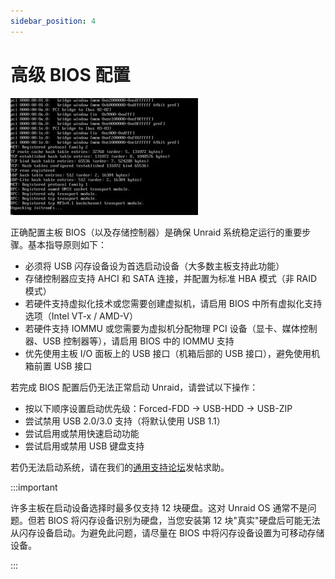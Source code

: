 ```yaml
---
sidebar_position: 4
---
```


# 高级 BIOS 配置

![启动 Unraid OS](../assets/Booting.jpg)

正确配置主板 BIOS（以及存储控制器）是确保 Unraid 系统稳定运行的重要步骤。基本指导原则如下：

* 必须将 USB 闪存设备设为首选启动设备（大多数主板支持此功能）
* 存储控制器应支持 AHCI 和 SATA 连接，并配置为标准 HBA 模式（非 RAID 模式）
* 若硬件支持虚拟化技术或您需要创建虚拟机，请启用 BIOS 中所有虚拟化支持选项（Intel VT-x / AMD-V）
* 若硬件支持 IOMMU 或您需要为虚拟机分配物理 PCI 设备（显卡、媒体控制器、USB 控制器等），请启用 BIOS 中的 IOMMU 支持
* 优先使用主板 I/O 面板上的 USB 接口（机箱后部的 USB 接口），避免使用机箱前置 USB 接口

若完成 BIOS 配置后仍无法正常启动 Unraid，请尝试以下操作：

* 按以下顺序设置启动优先级：Forced-FDD → USB-HDD → USB-ZIP
* 尝试禁用 USB 2.0/3.0 支持（将默认使用 USB 1.1）
* 尝试启用或禁用快速启动功能
* 尝试启用或禁用 USB 键盘支持

若仍无法启动系统，请在我们的[通用支持论坛](https://forums.unraid.net/forum/index.php?board=71.0)发帖求助。

:::important

许多主板在启动设备选择时最多仅支持 12 块硬盘。这对 Unraid OS 通常不是问题。但若 BIOS 将闪存设备识别为硬盘，当您安装第 12 块"真实"硬盘后可能无法从闪存设备启动。为避免此问题，请尽量在 BIOS 中将闪存设备设置为可移动存储设备。

:::